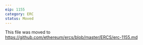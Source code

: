 ```yaml
---
eip: 1155
category: ERC
status: Moved
---
```


This file was moved to https://github.com/ethereum/ercs/blob/master/ERCS/erc-1155.md
